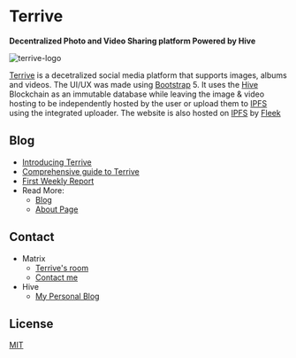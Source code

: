 # Terrive

**Decentralized Photo and Video Sharing platform Powered by Hive**

![terrive-logo](https://images.ecency.com/p/ADdPNihJzmPc6cMNdFWhXtGFVjABfghsMP7ZwGbDKuSnQFUcRt5Nhy41yDe7rMJKEWdKhBcXaL5fK5JwBHtEpSTY2.webp?format=webp&mode=fit)

[Terrive](https://terrive.on.fleek.co) is a decetralized social media platform that supports images, albums and videos. The UI/UX was made using [Bootstrap](https://getbootstrap.com) 5. It uses the [Hive](https://hive.io) Blockchain as an immutable database while leaving the image & video hosting to be independently hosted by the user or upload them to [IPFS](https://ipfs.io) using the integrated uploader. The website is also hosted on [IPFS](https://ipfs.io) by [Fleek](https://fleek.co)

## Blog

- [Introducing Terrive](https://hivel.ink/@appukuttan66/introducing-terrive)
- [Comprehensive guide to Terrive](https://hivel.ink/@terrive/comprehensive-guide-to-terrive)
- [First Weekly Report](https://hivel.ink/@terrive/weekly-report)
- Read More:
  - [Blog](https://hivel.ink/@terrive/posts)
  - [About Page](https://terrive.on.fleek.co/about)

## Contact

- Matrix 
  - [Terrive's room](https://matrix.to/#/#terrive:matrix.org)
  - [Contact me](https://matrix.to/#/#appukuttan66:matrix.org)
- Hive
  - [My Personal Blog](https://hivel.ink/@appukuttan66)

## License

[MIT](https://github.com/appukuttan66/terrive/blob/dev/LICENSE)
